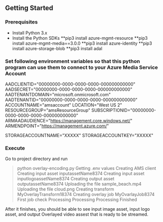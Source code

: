 ## Getting Started

### Prerequisites

* Install Python 3.x
* Install the Python SDKs
**pip3 install azure-mgmt-resource
**pip3 install azure-mgmt-media==3.0.0
**pip3 install azure-identity
**pip3 install azure-storage-blob
**pip3 install adal

### Set following environment variables so that this python program can use them to connect to your Azure Media Service Account

AADCLIENTID="00000000-0000-0000-0000-000000000000"
AADSECRET="00000000-0000-0000-0000-000000000000"
AADTENANTDOMAIN="microsoft.onmicrosoft.com"
AADTENANTID="00000000-0000-0000-0000-000000000000"
ACCOUNTNAME="amsaccount"
LOCATION="West US 2"
RESOURCEGROUP="amsResourceGroup"
SUBSCRIPTIONID="00000000-0000-0000-0000-000000000000"
ARMAADAUDIENCE="https://management.core.windows.net/"
ARMENDPOINT="https://management.azure.com/"

STORAGEACCOUNTNAME="XXXXX"
STORAGEACCOUNTKEY="XXXXX"

### Execute

Go to project directory and run 
>python overlay-encoding.py
Getting .env values
Creating AMS client
Creating input asset inputassetName8374
Creating input asset inputlogoassetName8374
Creating output asset outputassetName8374
Uploading the file sample_beach.mp4
Uploading the file cloud.png
Creating transform MyOverlayTransform18374
Creating  overlay job MyOvarlayJob8374
First job check
Processing
Processing
Processing
Finished

After it finishes, you should be able to see input image asset, input logo asset, and output Overlayed video assest that is ready to be streamed. 